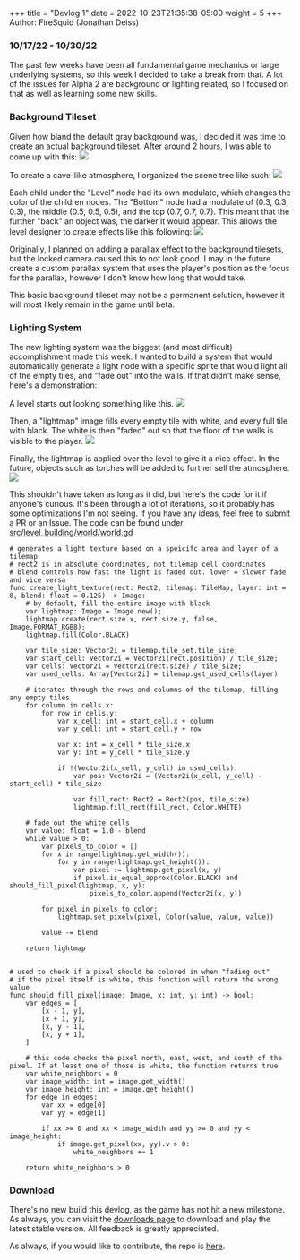+++
title = "Devlog 1"
date =  2022-10-23T21:35:38-05:00
weight = 5
+++
Author: FireSquid (Jonathan Deiss)

### 10/17/22 - 10/30/22
The past few weeks have been all fundamental game mechanics or large underlying systems, so this week I decided to take a break from that. A lot of the issues for Alpha 2 are background or lighting related, so I focused on that as well as learning some new skills. 

### Background Tileset
Given how bland the default gray background was, I decided it was time to create an actual background tileset. After around 2 hours, I was able to come up with this:
![](/images/devlog/background_tileset.png)

To create a cave-like atmosphere, I organized the scene tree like such:
![](/images/devlog/background_tree.png)

Each child under the "Level" node had its own modulate, which changes the color of the children nodes. The "Bottom" node had a modulate of (0.3, 0.3, 0.3), the middle (0.5, 0.5, 0.5), and the top (0.7, 0.7, 0.7). This meant that the further "back" an object was, the darker it would appear. This allows the level designer to create effects like this following: 
![](/images/devlog/new_background_preview.png)

Originally, I planned on adding a parallax effect to the background tilesets, but the locked camera caused this to not look good. I may in the future create a custom parallax system that uses the player's position as the focus for the parallax, however I don't know how long that would take.

This basic background tileset may not be a permanent solution, however it will most likely remain in the game until beta.

### Lighting System
The new lighting system was the biggest (and most difficult) accomplishment made this week. I wanted to build a system that would automatically generate a light node with a specific sprite that would light all of the empty tiles, and "fade out" into the walls. If that didn't make sense, here's a demonstration:

A level starts out looking something like this.
![](/images/devlog/no_lighting.png)

Then, a "lightmap" image fills every empty tile with white, and every full tile with black. The white is then "faded" out so that the floor of the walls is visible to the player.
![](/images/devlog/lightmap.png)

Finally, the lightmap is applied over the level to give it a nice effect. In the future, objects such as torches will be added to further sell the atmosphere.
![](/images/devlog/lightmap_generation.png)


This shouldn't have taken as long as it did, but here's the code for it if anyone's curious. It's been through a lot of iterations, so it probably has some optimizations I'm not seeing. If you have any ideas, feel free to submit a PR or an Issue. The code can be found under [src/level_building/world/world.gd](https://github.com/FireSquid6/teleorb/blob/main/src/level_building/world/world.gd)
```gdscript
# generates a light texture based on a speicifc area and layer of a tilemap
# rect2 is in absolute coordinates, not tilemap cell coordinates
# blend controls how fast the light is faded out. lower = slower fade and vice versa
func create_light_texture(rect: Rect2, tilemap: TileMap, layer: int = 0, blend: float = 0.125) -> Image:
    # by default, fill the entire image with black
    var lightmap: Image = Image.new();
	lightmap.create(rect.size.x, rect.size.y, false, Image.FORMAT_RGB8);
	lightmap.fill(Color.BLACK)
	
	var tile_size: Vector2i = tilemap.tile_set.tile_size;
	var start_cell: Vector2i = Vector2i(rect.position) / tile_size;
	var cells: Vector2i = Vector2i(rect.size) / tile_size;
	var used_cells: Array[Vector2i] = tilemap.get_used_cells(layer)
	
	# iterates through the rows and columns of the tilemap, filling any empty tiles
	for column in cells.x:
		for row in cells.y:
			var x_cell: int = start_cell.x + column
			var y_cell: int = start_cell.y + row
			
			var x: int = x_cell * tile_size.x
			var y: int = y_cell * tile_size.y
			
			if !(Vector2i(x_cell, y_cell) in used_cells):
				var pos: Vector2i = (Vector2i(x_cell, y_cell) - start_cell) * tile_size
				
				var fill_rect: Rect2 = Rect2(pos, tile_size)
				lightmap.fill_rect(fill_rect, Color.WHITE)
	
	# fade out the white cells
	var value: float = 1.0 - blend
	while value > 0:
		var pixels_to_color = []
		for x in range(lightmap.get_width()):
			for y in range(lightmap.get_height()):
				var pixel := lightmap.get_pixel(x, y)
				if pixel.is_equal_approx(Color.BLACK) and should_fill_pixel(lightmap, x, y):
					pixels_to_color.append(Vector2i(x, y))
		
		for pixel in pixels_to_color:
			lightmap.set_pixelv(pixel, Color(value, value, value))
		
		value -= blend
	
	return lightmap


# used to check if a pixel should be colored in when "fading out"
# if the pixel itself is white, this function will return the wrong value
func should_fill_pixel(image: Image, x: int, y: int) -> bool:
	var edges = [
		[x - 1, y],
		[x + 1, y],
		[x, y - 1],
		[x, y + 1],
	]
	
    # this code checks the pixel north, east, west, and south of the pixel. If at least one of those is white, the function returns true
	var white_neighbors = 0
	var image_width: int = image.get_width()
	var image_height: int = image.get_height()
	for edge in edges:
		var xx = edge[0]
		var yy = edge[1]
		
		if xx >= 0 and xx < image_width and yy >= 0 and yy < image_height:
			if image.get_pixel(xx, yy).v > 0:
				white_neighbors += 1
	
	return white_neighbors > 0
```


### Download
There's no new build this devlog, as the game has not hit a new milestone. As always, you can visit the [downloads page](../../download) to download and play the latest stable version. All feedback is greatly appreciated.

As always, if you would like to contribute, the repo is [here](https://github.com/firesquid6/teleorb).